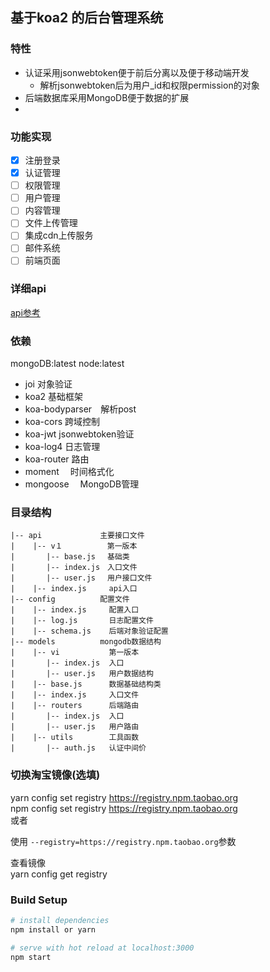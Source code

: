 ## 基于koa2 的后台管理系统

### 特性
- 认证采用jsonwebtoken便于前后分离以及便于移动端开发
  - 解析jsonwebtoken后为用户_id和权限permission的对象
- 后端数据库采用MongoDB便于数据的扩展
- 

### 功能实现
- [x] 注册登录
- [x] 认证管理
- [ ] 权限管理
- [ ] 用户管理
- [ ] 内容管理
- [ ] 文件上传管理
- [ ] 集成cdn上传服务
- [ ] 邮件系统
- [ ] 前端页面

### 详细api
[api参考]()

### 依赖
mongoDB:latest node:latest 
- joi             对象验证
- koa2            基础框架
- koa-bodyparser　解析post
- koa-cors        跨域控制
- koa-jwt         jsonwebtoken验证
- koa-log4        日志管理
- koa-router      路由
- moment        　时间格式化
- mongoose      　MongoDB管理

### 目录结构
```
|-- api             主要接口文件
|    |-- v１　　　　　　第一版本
|       |-- base.js 　基础类
|       |-- index.js　入口文件
|       |-- user.js 　用户接口文件
|    |-- index.js     api入口
|-- config          配置文件
|    |-- index.js     配置入口
|    |-- log.js       日志配置文件
|    |-- schema.js    后端对象验证配置
|-- models          mongodb数据结构
|    |-- vi           第一版本
|       |-- index.js  入口
|       |-- user.js   用户数据结构
|    |-- base.js      数据基础结构类
|    |-- index.js     入口文件
|    |-- routers      后端路由
|       |-- index.js  入口
|       |-- user.js   用户路由
|    |-- utils        工具函数
|       |-- auth.js   认证中间价
```

### 切换淘宝镜像(选填)
yarn config set registry https://registry.npm.taobao.org<br>
npm config set registry https://registry.npm.taobao.org<br>
或者

使用  `--registry=https://registry.npm.taobao.org`参数

查看镜像<br>
yarn config get registry<br>

### Build Setup

``` bash
# install dependencies
npm install or yarn

# serve with hot reload at localhost:3000
npm start

```